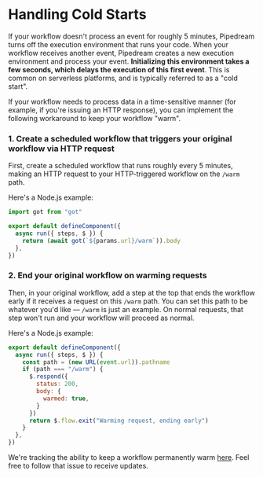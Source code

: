 # Handling Cold Starts

If your workflow doesn't process an event for roughly 5 minutes, Pipedream turns off the execution environment that runs your code. When your workflow receives another event, Pipedream creates a new execution environment and process your event. **Initializing this environment takes a few seconds, which delays the execution of this first event**. This is common on serverless platforms, and is typically referred to as a "cold start". 

If your workflow needs to process data in a time-sensitive manner (for example, if you're issuing an HTTP response), you can implement the following workaround to keep your workflow "warm". 

### 1. Create a scheduled workflow that triggers your original workflow via HTTP request

First, create a scheduled workflow that runs roughly every 5 minutes, making an HTTP request to your HTTP-triggered workflow on the `/warm` path.

Here's a Node.js example:

```javascript
import got from "got"

export default defineComponent({
  async run({ steps, $ }) {
    return (await got(`${params.url}/warm`)).body
  },
})
```

### 2. End your original workflow on warming requests

Then, in your original workflow, add a step at the top that ends the workflow early if it receives a request on this `/warm` path. You can set this path to be whatever you'd like — `/warm` is just an example. On normal requests, that step won't run and your workflow will proceed as normal.

Here's a Node.js example:

```javascript
export default defineComponent({
  async run({ steps, $ }) {
    const path = (new URL(event.url)).pathname
    if (path === "/warm") {
      $.respond({
        status: 200,
        body: {
          warmed: true,
        }
      })
      return $.flow.exit("Warming request, ending early")
    }
  },
})
```

We're tracking the ability to keep a workflow permanently warm [here](https://github.com/PipedreamHQ/pipedream/issues/318). Feel free to follow that issue to receive updates.

<Footer />
